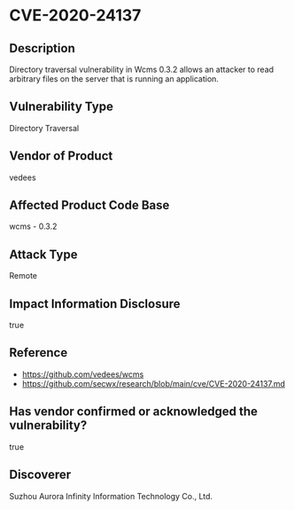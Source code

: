 # CVE-2020-24137

## Description
Directory traversal vulnerability in Wcms 0.3.2 allows an attacker to read arbitrary files on the server that is running an application.

## Vulnerability Type
Directory Traversal

## Vendor of Product
vedees

## Affected Product Code Base
wcms - 0.3.2

## Attack Type
Remote

## Impact Information Disclosure
true

## Reference
- https://github.com/vedees/wcms
- https://github.com/secwx/research/blob/main/cve/CVE-2020-24137.md

## Has vendor confirmed or acknowledged the vulnerability?
true

## Discoverer
Suzhou Aurora Infinity Information Technology Co., Ltd.
